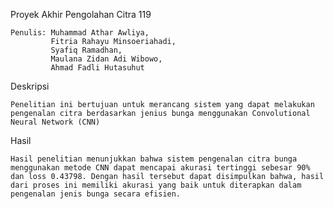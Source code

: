 Proyek Akhir Pengolahan Citra 119

    Penulis: Muhammad Athar Awliya, 
             Fitria Rahayu Minsoeriahadi, 
             Syafiq Ramadhan, 
             Maulana Zidan Adi Wibowo, 
             Ahmad Fadli Hutasuhut

Deskripsi

    Penelitian ini bertujuan untuk merancang sistem yang dapat melakukan pengenalan citra berdasarkan jenius bunga menggunakan Convolutional Neural Network (CNN)

Hasil 

    Hasil penelitian menunjukkan bahwa sistem pengenalan citra bunga menggunakan metode CNN dapat mencapai akurasi tertinggi sebesar 90% dan loss 0.43798. Dengan hasil tersebut dapat disimpulkan bahwa, hasil dari proses ini memiliki akurasi yang baik untuk diterapkan dalam pengenalan jenis bunga secara efisien.
